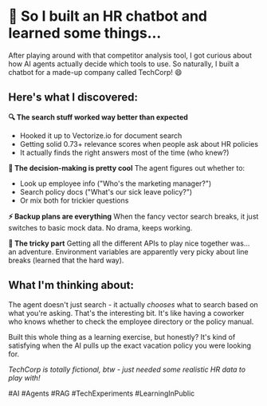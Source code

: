 # 🤖 So I built an HR chatbot and learned some things...

After playing around with that competitor analysis tool, I got curious about how AI agents actually decide which tools to use. So naturally, I built a chatbot for a made-up company called TechCorp! 😄

## Here's what I discovered:

**🔍 The search stuff worked way better than expected**
- Hooked it up to Vectorize.io for document search
- Getting solid 0.73+ relevance scores when people ask about HR policies
- It actually finds the right answers most of the time (who knew?)

**🧠 The decision-making is pretty cool**
The agent figures out whether to:
- Look up employee info ("Who's the marketing manager?")
- Search policy docs ("What's our sick leave policy?")
- Or mix both for trickier questions

**⚡ Backup plans are everything**
When the fancy vector search breaks, it just switches to basic mock data. No drama, keeps working.

**🤯 The tricky part**
Getting all the different APIs to play nice together was... an adventure. Environment variables are apparently very picky about line breaks (learned that the hard way).

## What I'm thinking about:

The agent doesn't just search - it actually *chooses* what to search based on what you're asking. That's the interesting bit. It's like having a coworker who knows whether to check the employee directory or the policy manual.

Built this whole thing as a learning exercise, but honestly? It's kind of satisfying when the AI pulls up the exact vacation policy you were looking for.

*TechCorp is totally fictional, btw - just needed some realistic HR data to play with!*

#AI #Agents #RAG #TechExperiments #LearningInPublic 